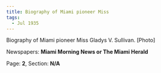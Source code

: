```yaml
---  
title: Biography of Miami pioneer Miss  
tags:  
  - Jul 1935  
---  
```

  
Biography of Miami pioneer Miss Gladys V. Sullivan. [Photo]  
  
Newspapers: **Miami Morning News or The Miami Herald**  
  
Page: **2**, Section: **N/A** 
